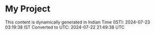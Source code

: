 # My Project

This content is dynamically generated in Indian Time (IST): 2024-07-23 03:19:38 IST
Converted to UTC: 2024-07-22 21:49:38 UTC

